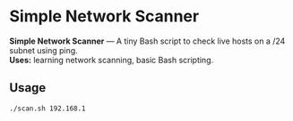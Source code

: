 # Simple Network Scanner

**Simple Network Scanner** — A tiny Bash script to check live hosts on a /24 subnet using ping.  
**Uses:** learning network scanning, basic Bash scripting.

## Usage
```bash
./scan.sh 192.168.1
